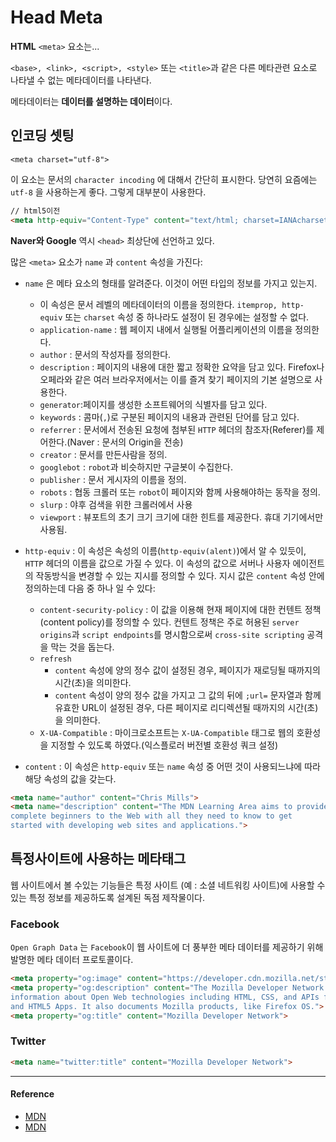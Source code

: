 # **Head Meta**

**HTML** `<meta>` 요소는...
<br/>

`<base>, <link>, <script>, <style>` 또는 `<title>`과 같은 다른 메타관련 요소로 나타낼 수 없는 메타데이터를 나타낸다.
<br/>

메타데이터는 **데이터를 설명하는 데이터**이다.
<br/>

## 인코딩 셋팅

`<meta charset="utf-8">`
<br/>

이 요소는 문서의 `character incoding` 에 대해서 간단히 표시한다.
당연히 요즘에는 `utf-8` 을 사용하는게 좋다. 그렇게 대부분이 사용한다.
<br/>

```html
// html5이전
<meta http-equiv="Content-Type" content="text/html; charset=IANAcharset">
```

**Naver와 Google** 역시 `<head>` 최상단에 선언하고 있다.
<br/>

많은 `<meta>` 요소가 `name` 과 `content` 속성을 가진다:
<br/>

- `name` 은 메타 요소의 형태를 알려준다. 이것이 어떤 타입의 정보를 가지고 있는지.
  - 이 속성은 문서 레벨의 메타데이터의 이름을 정의한다. `itemprop, http-equiv` 또는 `charset` 속성 중 하나라도 설정이 된 경우에는 설정할 수 없다.
  - `application-name` : 웹 페이지 내에서 실행될 어플리케이션의 이름을 정의한다.
  - `author` : 문서의 작성자를 정의한다.
  - `description` : 페이지의 내용에 대한 짧고 정확한 요약을 담고 있다. Firefox나 오페라와 같은 여러 브라우저에서는 이를 즐겨 찾기 페이지의 기본 설명으로 사용한다.
  - `generator`:페이지를 생성한 소프트웨어의 식별자를 담고 있다.
  - `keywords` : 콤마(`,`)로 구분된 페이지의 내용과 관련된 단어를 담고 있다.
  - `referrer` : 문서에서 전송된 요청에 첨부된 `HTTP` 헤더의 참조자(Referer)를 제어한다.(Naver : 문서의 Origin을 전송)
  - `creator` : 문서를 만든사람을 정의.
  - `googlebot` : `robot`과 비슷하지만 구글봇이 수집한다.
  - `publisher` : 문서 게시자의 이름을 정의.
  - `robots` : 협동 크롤러 또는 `robot`이 페이지와 함께 사용해야하는 동작을 정의.
  - `slurp` : 야후 검색을 위한 크롤러에서 사용
  - `viewport` : 뷰포트의 초기 크기 크기에 대한 힌트를 제공한다. 휴대 기기에서만 사용됨.

- `http-equiv` : 이 속성은 속성의 이름(`http-equiv(alent)`)에서 알 수 있듯이, `HTTP` 헤더의 이름을 값으로 가질 수 있다. 이 속성의 값으로 서버나 사용자 에이전트의 작동방식을 변경할 수 있는 지시를 정의할 수 있다. 지시 값은 `content` 속성 안에 정의하는데 다음 중 하나 일 수 있다:
  - `content-security-policy` :  이 값을 이용해 현재 페이지에 대한 컨텐트 정책(content policy)를 정의할 수 있다. 컨텐트 정책은 주로 허용된 `server origins`과 `script endpoints`를 명시함으로써 `cross-site scripting` 공격을 막는 것을 돕는다.
  - `refresh`
    - `content` 속성에 양의 정수 값이 설정된 경우, 페이지가 재로딩될 때까지의 시간(초)을 의미한다.
    - `content` 속성이 양의 정수 값을 가지고 그 값의 뒤에 `;url=` 문자열과 함께 유효한 URL이 설정된 경우, 다른 페이지로 리디렉션될 때까지의 시간(초)을 의미한다.
  - `X-UA-Compatible` : 마이크로소프트는 `X-UA-Compatible` 태그로 웹의 호환성을 지정할 수 있도록 하였다.(익스플로러 버전별 호환성 쿼크 설정)

- `content` : 이 속성은 `http-equiv` 또는 `name` 속성 중 어떤 것이 사용되느냐에 따라 해당 속성의 값을 갖는다.

```html
<meta name="author" content="Chris Mills">
<meta name="description" content="The MDN Learning Area aims to provide
complete beginners to the Web with all they need to know to get
started with developing web sites and applications.">
```

## 특정사이트에 사용하는 메타태그

웹 사이트에서 볼 수있는 기능들은 특정 사이트 (예 : 소셜 네트워킹 사이트)에 사용할 수있는 특정 정보를 제공하도록 설계된 독점 제작물이다.

### Facebook

`Open Graph Data` 는 `Facebook`이 웹 사이트에 더 풍부한 메타 데이터를 제공하기 위해 발명한 메타 데이터 프로토콜이다.

```html
<meta property="og:image" content="https://developer.cdn.mozilla.net/static/img/opengraph-logo.dc4e08e2f6af.png">
<meta property="og:description" content="The Mozilla Developer Network (MDN) provides
information about Open Web technologies including HTML, CSS, and APIs for both Web sites
and HTML5 Apps. It also documents Mozilla products, like Firefox OS.">
<meta property="og:title" content="Mozilla Developer Network">
```

### Twitter

```html
<meta name="twitter:title" content="Mozilla Developer Network">
```

---

#### Reference

- [MDN](https://developer.mozilla.org/ko/docs/Learn/HTML/Introduction_to_HTML/The_head_metadata_in_HTML)
- [MDN](https://developer.mozilla.org/ko/docs/Web/HTML/Element/meta)